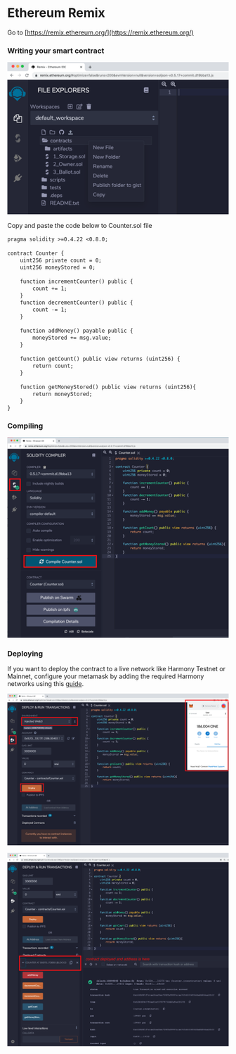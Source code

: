 # Ethereum Remix

Go to [https://remix.ethereum.org/](https://remix.ethereum.org/)

### Writing your smart contract

![1. Create a "New File" under contracts with name Counter.sol](<../../../../.gitbook/assets/Screen Shot 2021-06-12 at 5.24.11 PM.png>)

Copy and paste the code below to Counter.sol file

```
pragma solidity >=0.4.22 <0.8.0;

contract Counter {
    uint256 private count = 0;
    uint256 moneyStored = 0;

    function incrementCounter() public {
        count += 1;
    }
    function decrementCounter() public {
        count -= 1;
    }

    function addMoney() payable public {
        moneyStored += msg.value;
    }

    function getCount() public view returns (uint256) {
        return count;
    }

    function getMoneyStored() public view returns (uint256){
        return moneyStored;
    }
}
```

### Compiling

![2. Compile Counter.sol](../../../../.gitbook/assets/compile.png)

### Deploying

If you want to deploy the contract to a live network like Harmony Testnet or Mainnet, configure your metamask by adding the required Harmony networks using this [guide](https://docs.harmony.one/home/network/wallets/browser-extensions-wallets/metamask-wallet).

![3. Deploy the compiler contract. Select Injected Web3 for deploying to live network like Harmony testnet.](../../../../.gitbook/assets/deploy.png)

![4. Confirm the deploy transaction in metamask and you can find the deployed contract address.](../../../../.gitbook/assets/deployed.png)





###
